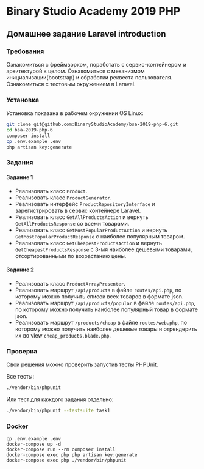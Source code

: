 # Binary Studio Academy 2019 PHP

## Домашнее задание Laravel introduction

### Требования
Ознакомиться с фреймворком, поработать с сервис-контейнером и архитектурой в целом. Ознакомиться с механизмом инициализации(bootstrap) и обработки реквеста пользователя. Ознакомиться с тестовым окружением в Laravel.

### Установка
Установка показана в рабочем окружении OS Linux:
```bash
git clone git@github.com:BinaryStudioAcademy/bsa-2019-php-6.git
cd bsa-2019-php-6
composer install
cp .env.example .env
php artisan key:generate
```

### Задания

#### Задание 1
* Реализовать класс `Product`.
* Реализовать класс `ProductGenerator`.
* Реализовать интерфейс `ProductRepositoryInterface` и зарегистрировать в сервис контейнере Laravel.
* Реализовать класс `GetAllProductsAction` и вернуть `GetAllProductsResponse` со всеми товарами.
* Реализовать класс `GetMostPopularProductAction` и вернуть `GetMostPopularProductResponse` c наиболее популярным товаром.
* Реализовать класс `GetCheapestProductsAction` и вернуть `GetCheapestProductsResponse` с 3-мя наиболее дешевыми товарами, отсортированными по возрастанию цены.

#### Задание 2
* Реализовать класс `ProductArrayPresenter`.
* Реализовать маршрут `/api/products` в файле `routes/api.php`, по которому можно получить список всех товаров в формате json.
* Реализовать маршрут `/api/products/popular` в файле `routes/api.php`, по которому можно получить наиболее популярный товар в формате json.
* Реализовать маршрут `/products/cheap` в файле `routes/web.php`, по которому можно получить наиболее дешевые товары и отрендерить их во view `cheap_products.blade.php`.

### Проверка
Свои решения можно проверить запустив тесты PHPUnit.

Все тесты:
```bash
./vendor/bin/phpunit
```
Или тест для каждого задания отдельно:
```bash
./vendor/bin/phpunit --testsuite task1
```

### Docker

```
cp .env.example .env
docker-compose up -d
docker-compose run --rm composer install
docker-compose exec php php artisan key:generate
docker-compose exec php ./vendor/bin/phpunit
```
